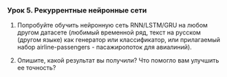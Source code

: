 ### Урок 5. Рекуррентные нейронные сети

1. Попробуйте обучить нейронную сеть RNN/LSTM/GRU на любом другом датасете (любимый временной ряд, текст на русском (другом языке) как генератор или классификатор, или прилагаемый набор airline-passengers - пасажиропоток для авиалиний).

2. Опишите, какой результат вы получили? Что помогло вам улучшить ее точность?
